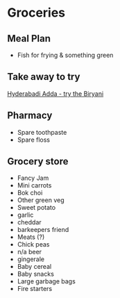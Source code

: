 # Groceries

## Meal Plan

- Fish for frying & something green

## Take away to try

[Hyderabadi Adda - try the Biryani](https://g.page/hyderabadiaddamontreal?share)

## Pharmacy

- Spare toothpaste
- Spare floss

## Grocery store

- Fancy Jam
- Mini carrots
- Bok choi
- Other green veg
- Sweet potato
- garlic
- cheddar
- barkeepers friend
- Meats (?)
- Chick peas
- n/a beer
- gingerale
- Baby cereal
- Baby snacks
- Large garbage bags
- Fire starters

